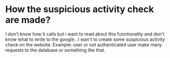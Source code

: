 
# How the suspicious activity check are made?

I don't know how it calls but i want to read about this functionality and don't know what to write to the google.. I wan't to create some suspicious activity check on the website.
Example: user or not authenticated user make many requests to the database or something like that.

        